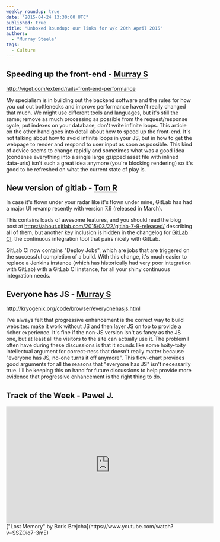```yaml
---
weekly_roundup: true
date: "2015-04-24 13:30:00 UTC"
published: true
title: "Unboxed Roundup: our links for w/c 20th April 2015"
authors:
  - "Murray Steele"
tags:
  - Culture
---
```


## Speeding up the front-end - [Murray S](/people#murray-steele)

http://viget.com/extend/rails-front-end-performance

My specialism is in building out the backend software and the rules for how you cut out bottlenecks and improve performance haven't really changed that much.  We might use different tools and languages, but it's still the same; remove as much processing as possible from the request/response cycle, put indexes on your database, don't write infinite loops.  This article on the other hand goes into detail about how to speed up the front-end.  It's not talking about how to avoid infinite loops in your JS, but in how to get the webpage to render and respond to user input as soon as possible.  This kind of advice seems to change rapidly and sometimes what was a good idea (condense everything into a single large gzipped asset file with inlined data-uris) isn't such a great idea anymore (you're blocking rendering) so it's good to be refreshed on what the current state of play is.

## New version of gitlab - [Tom R](http://www.tomrussell.co.uk/)

In case it's flown under your radar like it's flown under mine, GitLab has had a major UI revamp recently with version 7.9 (released in March).

This contains loads of awesome features, and you should read the blog post at https://about.gitlab.com/2015/03/22/gitlab-7-9-released/ describing all of them, but another key inclusion is hidden in the changelog for [GitLab CI](https://about.gitlab.com/gitlab-ci/), the continuous integration tool that pairs nicely with GitLab.

GitLab CI now contains "Deploy Jobs", which are jobs that are triggered on the successful completion of a build. With this change, it's much easier to replace a Jenkins instance (which has historically had very poor integration with GitLab) with a GitLab CI instance, for all your shiny continuous integration needs.

## Everyone has JS - [Murray S](/people#murray-steele)

http://kryogenix.org/code/browser/everyonehasjs.html

I've always felt that progressive enhancement is the correct way to build websites: make it work without JS and then layer JS on top to provide a richer experience.  It's fine if the non-JS version isn't as fancy as the JS one, but at least all the visitors to the site can actually use it.  The problem I often have during these discussions is that it sounds like some hoity-toity intellectual argument for correct-ness that doesn't really matter because "everyone has JS, no-one turns it off anymore".  This flow-chart provides good arguments for all the reasons that "everyone has JS" isn't necessarily true.  I'll be keeping this on hand for future discussions to help provide more evidence that progressive enhancement is the right thing to do.

## Track of the Week - Pawel J.

<iframe width="560" height="315" src="https://www.youtube.com/embed/SSZOiq7-3mE" frameborder="0" allowfullscreen></iframe>
["Lost Memory" by Boris Brejcha](https://www.youtube.com/watch?v=SSZOiq7-3mE)

